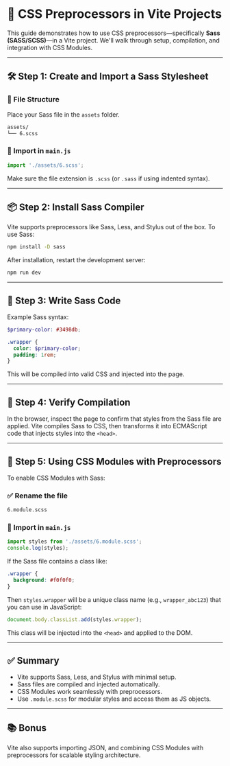  
# 📘 CSS Preprocessors in Vite Projects

This guide demonstrates how to use CSS preprocessors—specifically **Sass (SASS/SCSS)**—in a Vite project. We'll walk through setup, compilation, and integration with CSS Modules.

---

## 🛠 Step 1: Create and Import a Sass Stylesheet

### 📂 File Structure
Place your Sass file in the `assets` folder.

```bash
assets/
└── 6.scss
```

### 📄 Import in `main.js`

```js
import './assets/6.scss';
```

Make sure the file extension is `.scss` (or `.sass` if using indented syntax).

---

## 📦 Step 2: Install Sass Compiler

Vite supports preprocessors like Sass, Less, and Stylus out of the box. To use Sass:

```bash
npm install -D sass
```

After installation, restart the development server:

```bash
npm run dev
```

---

## 🎨 Step 3: Write Sass Code

Example Sass syntax:

```scss
$primary-color: #3498db;

.wrapper {
  color: $primary-color;
  padding: 1rem;
}
```

This will be compiled into valid CSS and injected into the page.

---

## 🧪 Step 4: Verify Compilation

In the browser, inspect the page to confirm that styles from the Sass file are applied. Vite compiles Sass to CSS, then transforms it into ECMAScript code that injects styles into the `<head>`.

---

## 🧩 Step 5: Using CSS Modules with Preprocessors

To enable CSS Modules with Sass:

### ✅ Rename the file

```bash
6.module.scss
```

### 📄 Import in `main.js`

```js
import styles from './assets/6.module.scss';
console.log(styles);
```

If the Sass file contains a class like:

```scss
.wrapper {
  background: #f0f0f0;
}
```

Then `styles.wrapper` will be a unique class name (e.g., `wrapper_abc123`) that you can use in JavaScript:

```js
document.body.classList.add(styles.wrapper);
```

This class will be injected into the `<head>` and applied to the DOM.

---

## ✅ Summary

- Vite supports Sass, Less, and Stylus with minimal setup.
- Sass files are compiled and injected automatically.
- CSS Modules work seamlessly with preprocessors.
- Use `.module.scss` for modular styles and access them as JS objects.

---

## 📚 Bonus

Vite also supports importing JSON, and combining CSS Modules with preprocessors for scalable styling architecture.

 